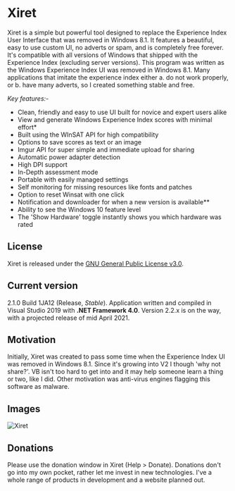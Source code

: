 # Xiret
Xiret is a simple but powerful tool designed to replace the Experience Index User Interface that was removed in Windows 8.1. It features a beautiful, easy to use custom UI, no adverts or spam, and is completely free forever. It's compatible with all versions of Windows that shipped with the Experience Index (excluding server versions). This program was written as the Windows Experience Index UI was removed in Windows 8.1. Many applications that imitate the experience index either a. do not work properly, or b. have many adverts, so I created something stable and free.

_Key features:-_
- Clean, friendly and easy to use UI built for novice and expert users alike
- View and generate Windows Experience Index scores with minimal effort*
- Built using the WInSAT API for high compatibility
- Options to save scores as text or an image
- Imgur API for super simple and immediate upload for sharing
- Automatic power adapter detection
- High DPI support
- In-Depth assessment mode
- Portable with easily managed settings
- Self monitoring for missing resources like fonts and patches
- Option to reset Winsat with one click
- Notification and downloader for when a new version is available**
- Ability to see the Windows 10 feature level
- The 'Show Hardware' toggle instantly shows you which hardware was rated

## License
Xiret is released under the [GNU General Public License v3.0](https://choosealicense.com/licenses/gpl-3.0/).

## Current version
2.1.0 Build 1JA12 (Release, *Stable*). Application written and compiled in Visual Studio 2019 with **.NET Framework 4.0**. Version 2.2.x is on the way, with a projected release of mid April 2021.

## Motivation
Initially, Xiret was created to pass some time when the Experience Index UI was removed in Windows 8.1. Since it's growing into V2 I though 'why not share?'. VB isn't too hard to get into and it may help someone learn a thing or two, like I did. Other motivation was anti-virus engines flagging this software as malware.

## Images
![Xiret](https://bitmight.uk/software/xiret/resources/images/xiretapp.png)

## Donations
Please use the donation window in Xiret (Help > Donate). Donations don't go into my own pocket, rather let me invest in new technologies. I've a whole range of products in development and a website planned out.
